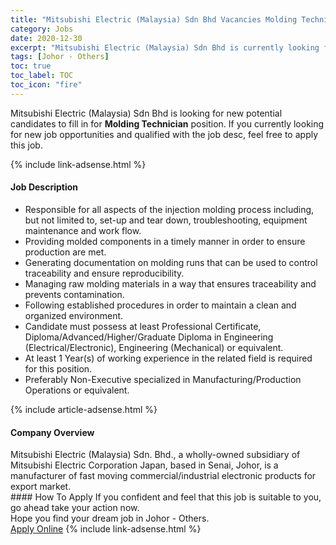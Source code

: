 ```yaml
---
title: "Mitsubishi Electric (Malaysia) Sdn Bhd Vacancies Molding Technician" 
category: Jobs 
date: 2020-12-30 
excerpt: "Mitsubishi Electric (Malaysia) Sdn Bhd is currently looking for suitable person to fill in the Molding Technician which positioned at Johor - Others" 
tags: [Johor - Others] 
toc: true 
toc_label: TOC 
toc_icon: "fire" 
--- 
```


<p>Mitsubishi Electric (Malaysia) Sdn Bhd is looking for new potential candidates to fill in for <b>Molding Technician</b> position. If you currently looking for new job opportunities and qualified with the job desc, feel free to apply this job.
</p>{% include link-adsense.html %} 
<div><div><div><h4>Job Description</h4></div></div><div><div><span><div><ul><li>Responsible for all aspects of the injection molding process including, but not limited to, set-up and tear down, troubleshooting, equipment maintenance and work flow.</li><li>Providing molded components in a timely manner in order to ensure production are met.</li><li>Generating documentation on molding runs that can be used to control traceability and ensure reproducibility.</li><li>Managing raw molding materials in a way that ensures traceability and prevents contamination.</li><li>Following established procedures in order to maintain a clean and organized environment.</li><li>Candidate must possess at least Professional Certificate, Diploma/Advanced/Higher/Graduate Diploma in Engineering (Electrical/Electronic), Engineering (Mechanical) or equivalent.</li><li>At least 1&#160;Year(s) of working experience in the related field is required for this position.</li><li>Preferably Non-Executive specialized in Manufacturing/Production Operations or equivalent.</li></ul></div></span></div></div></div> 
{% include article-adsense.html %} 
<div><div><div><h4>Company Overview</h4></div></div><div><div><span><div><div>Mitsubishi Electric (Malaysia) Sdn. Bhd., a wholly-owned subsidiary of Mitsubishi Electric Corporation Japan, based in Senai, Johor, is a manufacturer of fast moving commercial/industrial electronic products for export market.&#160;</div></div></span></div></div></div> 
#### How To Apply 
If you confident and feel that this job is suitable to you, go ahead take your action now. <br/> 
Hope you find your dream job in Johor - Others. <br/> 
<a href="https://www.jobstreet.com.my/en/job/molding-technician-4453460?jobId=jobstreet-my-job-4453460&sectionRank=21&token=0~ae1f7b13-bc91-4131-8492-e9c0a8fbdc58&fr=SRP%20View%20In%20New%20Ta" class="btn btn--info" target="_blank" rel="nofollow noopenner">Apply Online</a> 
{% include link-adsense.html %} 
